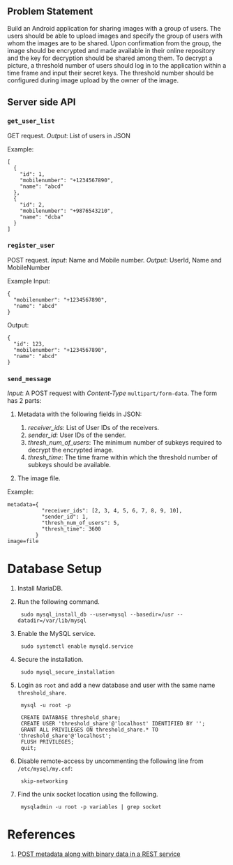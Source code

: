 ## Problem Statement

Build an Android application for sharing images with a group of users. The
users should be able to upload images and specify the group of users with whom
the images are to be shared. Upon confirmation from the group, the image should
be encrypted and made available in their online repository and the key for
decryption should be shared among them. To decrypt a picture, a threshold
number of users should log in to the application within a time frame and input
their secret keys. The threshold number should be configured during image
upload by the owner of the image.


## Server side API

### `get_user_list`

GET request.
*Output*: List of users in JSON

Example:

    [
      {
        "id": 1,
        "mobilenumber": "+1234567890",
        "name": "abcd"
      },
      {
        "id": 2,
        "mobilenumber": "+9876543210",
        "name": "dcba"
      }
    ]

### `register_user`

POST request.
*Input*: Name and Mobile number.
*Output*: UserId, Name and MobileNumber

Example Input:

    {
      "mobilenumber": "+1234567890",
      "name": "abcd"
    }

Output:

    {
      "id": 123,
      "mobilenumber": "+1234567890",
      "name": "abcd"
    }

### `send_message`

*Input*: A POST request with *Content-Type* `multipart/form-data`.
The form has 2 parts:

1. Metadata with the following fields in JSON:

    1. *receiver_ids*: List of User IDs of the receivers.
    2. *sender_id*: User IDs of the sender.
    3. *thresh_num_of_users*: The minimum number of subkeys required to decrypt
       the encrypted image.
    4. *thresh_time*: The time frame within which the threshold number of
       subkeys should be available.

2. The image file.

Example:

    metadata={
               "receiver_ids": [2, 3, 4, 5, 6, 7, 8, 9, 10],
               "sender_id": 1,
               "thresh_num_of_users": 5,
               "thresh_time": 3600
             }
    image=file



# Database Setup

1. Install MariaDB.

2. Run the following command.

        sudo mysql_install_db --user=mysql --basedir=/usr --datadir=/var/lib/mysql

3. Enable the MySQL service.

        sudo systemctl enable mysqld.service

4. Secure the installation.

        sudo mysql_secure_installation

5. Login as `root` and add a new database and user with the same name
   `threshold_share`.

        mysql -u root -p

        CREATE DATABASE threshold_share;
        CREATE USER 'threshold_share'@'localhost' IDENTIFIED BY '';
        GRANT ALL PRIVILEGES ON threshold_share.* TO 'threshold_share'@'localhost';
        FLUSH PRIVILEGES;
        quit;

6. Disable remote-access by uncommenting the following line from
   `/etc/mysql/my.cnf`:

        skip-networking

7. Find the unix socket location using the following.

        mysqladmin -u root -p variables | grep socket

# References

1. [POST metadata along with binary data in a REST service][1]

[1]: http://stackoverflow.com/a/13076550/2364068
[sss]: http://doi.acm.org/10.1145/359168.359176
